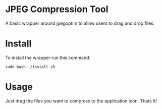 # JPEG Compression Tool
A basic wrapper around jpegoptim to allow users to drag and drop files.

# Install

To install the wrapper run this command.

    sudo bash ./install.sh

# Usage

Just drag the files you want to compress to the application icon. Thats It!